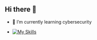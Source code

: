 ## Hi there 👋

- 🌱 I’m currently learning cybersecurity

- [![My Skills](https://skillicons.dev/icons?i=js,html,css,py,github,wasm)](https://skillicons.dev)
